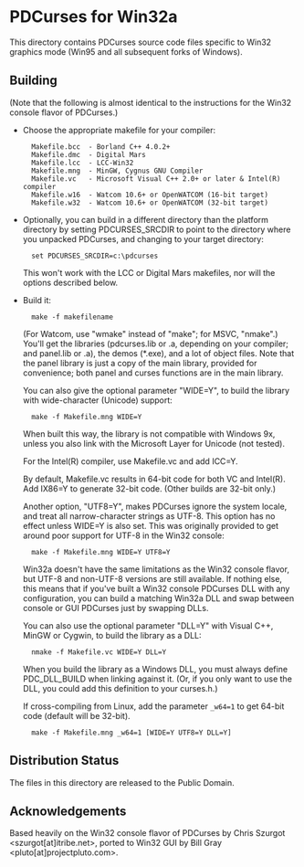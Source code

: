 PDCurses for Win32a
==================

This directory contains PDCurses source code files specific to Win32
graphics mode (Win95 and all subsequent forks of Windows).

Building
--------

   (Note that the following is almost identical to the instructions
   for the Win32 console flavor of PDCurses.)

- Choose the appropriate makefile for your compiler:

        Makefile.bcc  - Borland C++ 4.0.2+
        Makefile.dmc  - Digital Mars
        Makefile.lcc  - LCC-Win32
        Makefile.mng  - MinGW, Cygnus GNU Compiler
        Makefile.vc   - Microsoft Visual C++ 2.0+ or later & Intel(R) compiler
        Makefile.w16  - Watcom 10.6+ or OpenWATCOM (16-bit target)
        Makefile.w32  - Watcom 10.6+ or OpenWATCOM (32-bit target)

- Optionally, you can build in a different directory than the platform
  directory by setting PDCURSES_SRCDIR to point to the directory where
  you unpacked PDCurses, and changing to your target directory:

        set PDCURSES_SRCDIR=c:\pdcurses

  This won't work with the LCC or Digital Mars makefiles, nor will the
  options described below.

- Build it:

        make -f makefilename

  (For Watcom, use "wmake" instead of "make"; for MSVC, "nmake".) You'll
  get the libraries (pdcurses.lib or .a, depending on your compiler; and
  panel.lib or .a), the demos (*.exe), and a lot of object files. Note
  that the panel library is just a copy of the main library, provided
  for convenience; both panel and curses functions are in the main
  library.

  You can also give the optional parameter "WIDE=Y", to build the
  library with wide-character (Unicode) support:

        make -f Makefile.mng WIDE=Y

  When built this way, the library is not compatible with Windows 9x,
  unless you also link with the Microsoft Layer for Unicode (not
  tested).

  For the Intel(R) compiler,  use Makefile.vc and add ICC=Y.

  By default,  Makefile.vc results in 64-bit code for both VC and Intel(R).
  Add IX86=Y to generate 32-bit code.  (Other builds are 32-bit only.)

  Another option, "UTF8=Y", makes PDCurses ignore the system locale, and
  treat all narrow-character strings as UTF-8. This option has no effect
  unless WIDE=Y is also set. This was originally provided to get around
  poor support for UTF-8 in the Win32 console:

        make -f Makefile.mng WIDE=Y UTF8=Y

  Win32a doesn't have the same limitations as the Win32 console flavor,
  but UTF-8 and non-UTF-8 versions are still available.  If nothing else,
  this means that if you've built a Win32 console PDCurses DLL with any
  configuration,  you can build a matching Win32a DLL and swap between
  console or GUI PDCurses just by swapping DLLs.

  You can also use the optional parameter "DLL=Y" with Visual C++,
  MinGW or Cygwin, to build the library as a DLL:

        nmake -f Makefile.vc WIDE=Y DLL=Y

  When you build the library as a Windows DLL, you must always define
  PDC_DLL_BUILD when linking against it. (Or, if you only want to use
  the DLL, you could add this definition to your curses.h.)

  If cross-compiling from Linux,  add the parameter `_w64=1` to get
  64-bit code (default will be 32-bit).

        make -f Makefile.mng _w64=1 [WIDE=Y UTF8=Y DLL=Y]

Distribution Status
-------------------

The files in this directory are released to the Public Domain.

Acknowledgements
----------------

Based heavily on the Win32 console flavor of PDCurses by Chris Szurgot
<szurgot[at]itribe.net>,  ported to Win32 GUI by Bill Gray
<pluto[at]projectpluto.com>.
